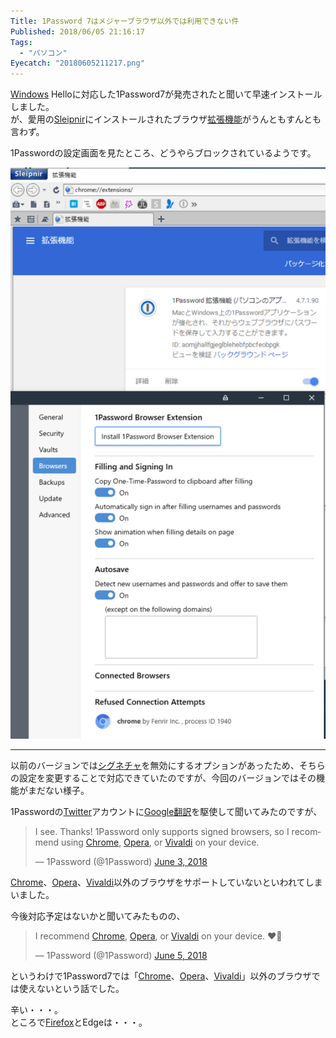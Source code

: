 ```yaml
---
Title: 1Password 7はメジャーブラウザ以外では利用できない件
Published: 2018/06/05 21:16:17
Tags:
  - "パソコン"
Eyecatch: "20180605211217.png"
---
```

<p><a class="keyword" href="http://d.hatena.ne.jp/keyword/Windows">Windows</a> Helloに対応した1Password7が発売されたと聞いて早速インストールしました。<br/>
が、愛用の<a class="keyword" href="http://d.hatena.ne.jp/keyword/Sleipnir">Sleipnir</a>にインストールされたブラウザ<a class="keyword" href="http://d.hatena.ne.jp/keyword/%B3%C8%C4%A5%B5%A1%C7%BD">拡張機能</a>がうんともすんとも言わず。</p>

<p>1Passwordの設定画面を見たところ、どうやらブロックされているようです。</p>

<p><span itemscope itemtype="http://schema.org/Photograph"><img src="20180605211217.png" alt="f:id:Ovis:20180605211217p:plain" title="f:id:Ovis:20180605211217p:plain" class="hatena-fotolife" itemprop="image"></span></p>

***

<p>以前のバージョンでは<a class="keyword" href="http://d.hatena.ne.jp/keyword/%A5%B7%A5%B0%A5%CD%A5%C1%A5%E3">シグネチャ</a>を無効にするオプションがあったため、そちらの設定を変更することで対応できていたのですが、今回のバージョンではその機能がまだない様子。</p>

<p>1Passwordの<a class="keyword" href="http://d.hatena.ne.jp/keyword/Twitter">Twitter</a>アカウントに<a class="keyword" href="http://d.hatena.ne.jp/keyword/Google%CB%DD%CC%F5">Google翻訳</a>を駆使して聞いてみたのですが、</p>

<p><blockquote class="twitter-tweet" data-lang="HASH(0xb159048)"><p lang="en" dir="ltr">I see. Thanks! 1Password only supports signed browsers, so I recommend using <a class="keyword" href="http://d.hatena.ne.jp/keyword/Chrome">Chrome</a>, <a class="keyword" href="http://d.hatena.ne.jp/keyword/Opera">Opera</a>, or <a class="keyword" href="http://d.hatena.ne.jp/keyword/Vivaldi">Vivaldi</a> on your device.</p>&mdash; 1Password (@1Password) <a href="https://twitter.com/1Password/status/1003424991336189952?ref_src=twsrc%5Etfw">June 3, 2018</a></blockquote><script async src="https://platform.twitter.com/widgets.js" charset="utf-8"></script></p>

<p><a class="keyword" href="http://d.hatena.ne.jp/keyword/Chrome">Chrome</a>、<a class="keyword" href="http://d.hatena.ne.jp/keyword/Opera">Opera</a>、<a class="keyword" href="http://d.hatena.ne.jp/keyword/Vivaldi">Vivaldi</a>以外のブラウザをサポートしていないといわれてしまいました。</p>

<p>今後対応予定はないかと聞いてみたものの、</p>

<p><blockquote class="twitter-tweet" data-lang="HASH(0xc8eec60)"><p lang="en" dir="ltr">I recommend <a class="keyword" href="http://d.hatena.ne.jp/keyword/Chrome">Chrome</a>, <a class="keyword" href="http://d.hatena.ne.jp/keyword/Opera">Opera</a>, or <a class="keyword" href="http://d.hatena.ne.jp/keyword/Vivaldi">Vivaldi</a> on your device. ❤️🔐</p>&mdash; 1Password (@1Password) <a href="https://twitter.com/1Password/status/1003972104369426433?ref_src=twsrc%5Etfw">June 5, 2018</a></blockquote><script async src="https://platform.twitter.com/widgets.js" charset="utf-8"></script></p>

<p>というわけで1Password7では「<a class="keyword" href="http://d.hatena.ne.jp/keyword/Chrome">Chrome</a>、<a class="keyword" href="http://d.hatena.ne.jp/keyword/Opera">Opera</a>、<a class="keyword" href="http://d.hatena.ne.jp/keyword/Vivaldi">Vivaldi</a>」以外のブラウザでは使えないという話でした。</p>

<p>辛い・・・。<br/>
ところで<a class="keyword" href="http://d.hatena.ne.jp/keyword/Firefox">Firefox</a>とEdgeは・・・。</p>
